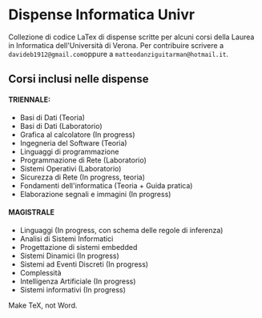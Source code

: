 # Dispense Informatica Univr
Collezione di codice LaTex di dispense scritte per alcuni corsi della Laurea in Informatica dell'Università di Verona.
Per contribuire scrivere a `davideb1912@gmail.com`oppure a `matteodanziguitarman@hotmail.it`. 

## Corsi inclusi nelle dispense
#### TRIENNALE:
- Basi di Dati (Teoria)
- Basi di Dati (Laboratorio)
- Grafica al calcolatore (In progress)
- Ingegneria del Software (Teoria)
- Linguaggi di programmazione
- Programmazione di Rete (Laboratorio)
- Sistemi Operativi (Laboratorio)
- Sicurezza di Rete (In progress, teoria)
- Fondamenti dell'informatica (Teoria + Guida pratica)
- Elaborazione segnali e immagini (In progress)

#### MAGISTRALE
- Linguaggi (In progress, con schema delle regole di inferenza)
- Analisi di Sistemi Informatici
- Progettazione di sistemi embedded
- Sistemi Dinamici (In progress)
- Sistemi ad Eventi Discreti (In progress)
- Complessità
- Intelligenza Artificiale (In progress)
- Sistemi informativi (In progress)

Make TeX, not Word.
